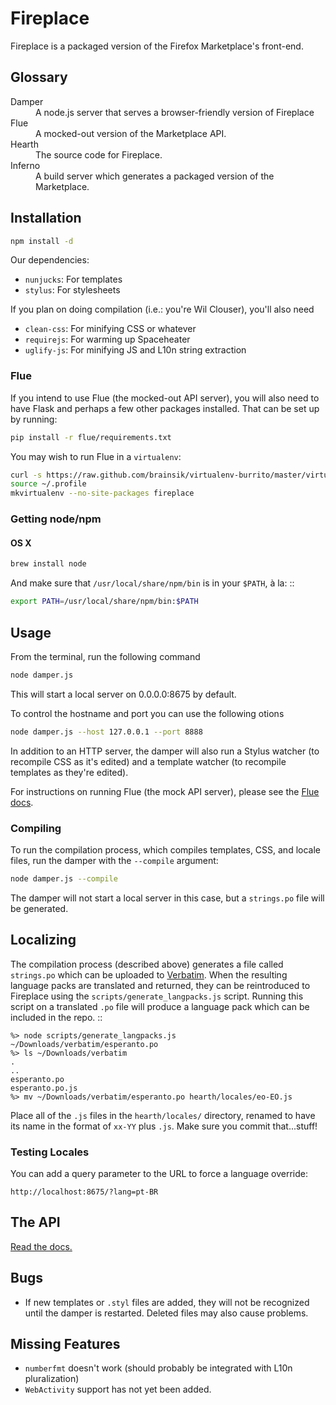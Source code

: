 # Fireplace

Fireplace is a packaged version of the Firefox Marketplace's front-end.

## Glossary

<dl>
  <dt>Damper</dt>
  <dd>A node.js server that serves a browser-friendly version of Fireplace</dd>

  <dt>Flue</dt>
  <dd>A mocked-out version of the Marketplace API.</dd>

  <dt>Hearth</dt>
  <dd>The source code for Fireplace.</dd>

  <dt>Inferno</dt>
  <dd>A build server which generates a packaged version of the Marketplace.</dd>
</dl>

## Installation

```bash
npm install -d
```

Our dependencies:

- `nunjucks`: For templates
- `stylus`: For stylesheets

If you plan on doing compilation (i.e.: you're Wil Clouser), you'll also need

- `clean-css`: For minifying CSS or whatever
- `requirejs`: For warming up Spaceheater
- `uglify-js`: For minifying JS and L10n string extraction

### Flue

If you intend to use Flue (the mocked-out API server), you will also need to
have Flask and perhaps a few other packages installed. That can be set up by
running:

```bash
pip install -r flue/requirements.txt
```

You may wish to run Flue in a `virtualenv`:

```bash
curl -s https://raw.github.com/brainsik/virtualenv-burrito/master/virtualenv-burrito.sh | $SHELL
source ~/.profile
mkvirtualenv --no-site-packages fireplace
```


### Getting node/npm

#### OS X

```bash
brew install node
```

And make sure that `/usr/local/share/npm/bin` is in your `$PATH`, à la: ::

```bash
export PATH=/usr/local/share/npm/bin:$PATH
```


## Usage

From the terminal, run the following command

```bash
node damper.js
```

This will start a local server on 0.0.0.0:8675 by default.

To control the hostname and port you can use the following otions

```bash
node damper.js --host 127.0.0.1 --port 8888
```

In addition to an HTTP server, the damper will also run a Stylus watcher (to
recompile CSS as it's edited) and a template watcher (to recompile templates
as they're edited).

For instructions on running Flue (the mock API server), please see the [Flue
docs](https://github.com/mozilla/fireplace/blob/master/flue/README.rst).


### Compiling

To run the compilation process, which compiles templates, CSS, and locale
files, run the damper with the `--compile` argument:

```bash
node damper.js --compile
```

The damper will not start a local server in this case, but a `strings.po` file
will be generated.


## Localizing

The compilation process (described above) generates a file called `strings.po`
which can be uploaded to [Verbatim](http://localize.mozilla.org/). When the
resulting language packs are translated and returned, they can be reintroduced
to Fireplace using the `scripts/generate_langpacks.js` script. Running this
script on a translated `.po` file will produce a language pack which can be
included in the repo. ::

    %> node scripts/generate_langpacks.js ~/Downloads/verbatim/esperanto.po
    %> ls ~/Downloads/verbatim
    .
    ..
    esperanto.po
    esperanto.po.js
    %> mv ~/Downloads/verbatim/esperanto.po hearth/locales/eo-EO.js


Place all of the `.js` files in the `hearth/locales/` directory, renamed to
have its name in the format of `xx-YY` plus `.js`. Make sure you commit
that...stuff!


### Testing Locales

You can add a query parameter to the URL to force a language override:

```
http://localhost:8675/?lang=pt-BR
```


## The API

[Read the docs.](http://zamboni.readthedocs.org/en/latest/topics/api.html)


## Bugs

- If new templates or ``.styl`` files are added, they will not be recognized
  until the damper is restarted. Deleted files may also cause problems.


## Missing Features

- `numberfmt` doesn't work (should probably be integrated with L10n
  pluralization)
- `WebActivity` support has not yet been added.
